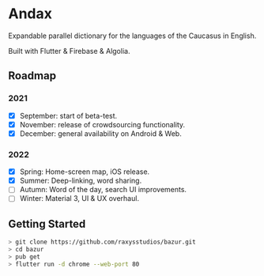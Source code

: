 # Andax

Expandable parallel dictionary for the languages of the Caucasus in English.

Built with Flutter & Firebase & Algolia.

## Roadmap

### 2021

- [x] September: start of beta-test.
- [x] November: release of crowdsourcing functionality.
- [x] December: general availability on Android & Web.

### 2022

- [x] Spring: Home-screen map, iOS release.
- [x] Summer: Deep-linking, word sharing.
- [ ] Autumn: Word of the day, search UI improvements.
- [ ] Winter: Material 3, UI & UX overhaul.

## Getting Started

```sh
> git clone https://github.com/raxysstudios/bazur.git
> cd bazur
> pub get
> flutter run -d chrome --web-port 80
```
